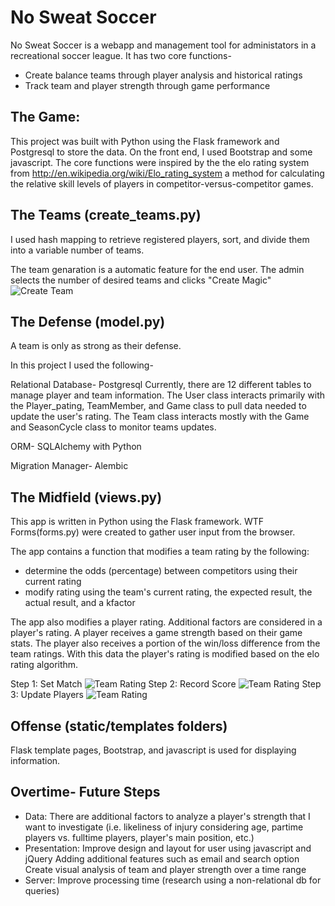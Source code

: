 No Sweat Soccer
==========================

No Sweat Soccer is a webapp and management tool for administators in a recreational soccer league.
It has two core functions-
* Create balance teams through player analysis and historical ratings
* Track team and player strength through game performance

The Game:
-------------
This project was built with Python using the Flask framework and Postgresql to store the data. On the front end, I used Bootstrap and some javascript. The core functions were inspired by the the elo rating system from http://en.wikipedia.org/wiki/Elo_rating_system a method for calculating the relative skill levels of players in competitor-versus-competitor games. 

The Teams (create_teams.py)
---------------------------
I used hash mapping to retrieve registered players, sort, and divide them into a variable number of teams.

The team genaration is a automatic feature for the end user. The admin selects the number of desired teams and clicks "Create Magic"
![Create Team](https://raw.github.com/Cjames21082/Hackbright-Project--Soccer/master/app/static/img/create_teams.png)


The Defense (model.py)
------------------------
A team is only as strong as their defense. 

In this project I used the following-

Relational Database- Postgresql 
Currently, there are 12 different tables to manage player and team information.
The User class interacts primarily with the Player_pating, TeamMember, and Game class to pull data needed to update the user's rating. 
The Team class interacts mostly with the Game and SeasonCycle class to monitor teams updates.

ORM- SQLAlchemy with Python

Migration Manager- Alembic 

The Midfield (views.py)
-------------------------
This app is written in Python using the Flask framework. WTF Forms(forms.py) were created to gather user input from the browser.

The app contains a function that modifies a team rating by the following:
* determine the odds (percentage) between competitors using their current rating
* modify rating using the team's current rating, the expected result, the actual result, and a kfactor

The app also modifies a player rating. Additional factors are considered in a player's rating. A player receives a game strength based on their game stats. The player also receives a portion of the win/loss difference from the team ratings. With this data the player's rating is modified based on the elo rating algorithm.

Step 1: Set Match
![Team Rating](https://raw.github.com/Cjames21082/Hackbright-Project--Soccer/master/app/static/img/set_match.png)
Step 2: Record Score
![Team Rating](https://raw.github.com/Cjames21082/Hackbright-Project--Soccer/master/app/static/img/team_rating.png)
Step 3: Update Players
![Team Rating](https://raw.github.com/Cjames21082/Hackbright-Project--Soccer/master/app/static/img/player_rating.png)


Offense (static/templates folders)
-------------------------------------
Flask template pages, Bootstrap, and javascript is used for displaying information.


Overtime- Future Steps
---------------
* Data: 
There are additional factors to analyze a player's strength that I want to investigate
(i.e. likeliness of injury considering age, partime players vs. fulltime players, player's main position, etc.)
* Presentation: 
Improve design and layout for user using javascript and jQuery
              Adding additional features such as email and search option
              Create visual analysis of team and player strength over a time range
* Server: 
Improve processing time (research using a non-relational db for queries)

